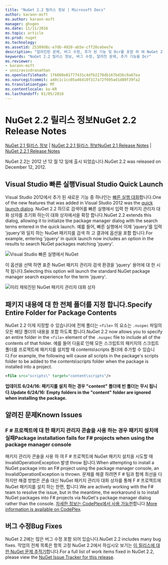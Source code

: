 ```yaml
---
title: "NuGet 2.2 릴리스 정보 | Microsoft Docs"
author: karann-msft
ms.author: karann-msft
manager: ghogen
ms.date: 11/11/2016
ms.topic: article
ms.prod: nuget
ms.technology: 
ms.assetid: 25389d8c-e7db-4920-ab5e-cff20cebee7e
description: "알려진된 문제, 버그 수정, 추가 된 기능 및 Dcr를 포함 하 여 NuGet 2.2에 대 한 릴리스 정보입니다."
keywords: "NuGet 2.2 릴리스 정보, 버그 수정, 알려진 문제, 추가 기능을 Dcr"
ms.reviewer:
- karann-msft
- unniravindranathan
ms.openlocfilehash: 1f6080e01777431c4dfb2278db167bd3bc9a67ea
ms.sourcegitcommit: a40c1c1cc05a46410f317a72f695ad1d80f39fa2
ms.translationtype: MT
ms.contentlocale: ko-KR
ms.lasthandoff: 01/05/2018
---
```

# <a name="nuget-22-release-notes"></a><span data-ttu-id="b5cca-104">NuGet 2.2 릴리스 정보</span><span class="sxs-lookup"><span data-stu-id="b5cca-104">NuGet 2.2 Release Notes</span></span>

<span data-ttu-id="b5cca-105">[NuGet 2.1 릴리스 정보](../release-notes/nuget-2.1.md) | [NuGet 2.2.1 릴리스 정보](../release-notes/nuget-2.2.1.md)</span><span class="sxs-lookup"><span data-stu-id="b5cca-105">[NuGet 2.1 Release Notes](../release-notes/nuget-2.1.md) | [NuGet 2.2.1 Release Notes](../release-notes/nuget-2.2.1.md)</span></span>

<span data-ttu-id="b5cca-106">NuGet 2.2는 2012 년 12 월 12 일에 출시 되었습니다.</span><span class="sxs-lookup"><span data-stu-id="b5cca-106">NuGet 2.2 was released on December 12, 2012.</span></span>

## <a name="visual-studio-quick-launch"></a><span data-ttu-id="b5cca-107">Visual Studio 빠른 실행</span><span class="sxs-lookup"><span data-stu-id="b5cca-107">Visual Studio Quick Launch</span></span>
<span data-ttu-id="b5cca-108">Visual Studio 2012에서 추가 된 새로운 기능 중 하나인는 [빠른 실행 대화](/visualstudio/ide/reference/quick-launch-environment-options-dialog-box)합니다.</span><span class="sxs-lookup"><span data-stu-id="b5cca-108">One of the new features that was added in Visual Studio 2012 was the [quick launch dialog](/visualstudio/ide/reference/quick-launch-environment-options-dialog-box).</span></span> <span data-ttu-id="b5cca-109">NuGet 2.2 하므로 검색어를 빠른 실행에서 입력 한 패키지 관리자 대화 상자를 초기화 하는이 대화 상자에서을 확장 합니다.</span><span class="sxs-lookup"><span data-stu-id="b5cca-109">NuGet 2.2 extends this dialog, allowing it to initialize the package manager dialog with the search terms entered in the quick launch.</span></span> <span data-ttu-id="b5cca-110">예를 들어, 빠른 실행에서 이제 'jquery'를 입력 'jquery'와 일치 하는 NuGet 패키지를 검색 하 고 결과에 옵션을 포함 합니다.</span><span class="sxs-lookup"><span data-stu-id="b5cca-110">For example, entering 'jquery' in quick launch now includes an option in the results to search NuGet packages matching 'jquery'.</span></span>

![Visual Studio 빠른 실행에서 NuGet](./media/quick-launch.png)

<span data-ttu-id="b5cca-112">이 옵션을 선택 하면 표준 NuGet 패키지 관리자 검색 환경을 'jquery' 용어에 대 한 시작 됩니다.</span><span class="sxs-lookup"><span data-stu-id="b5cca-112">Selecting this option will launch the standard NuGet package manager search experience for the term 'jquery'.</span></span>

![미리 채워진된 NuGet 패키지 관리자 대화 상자](./media/pkg-mgr-search-from-quick-launch.png)

## <a name="specify-entire-folder-for-package-contents"></a><span data-ttu-id="b5cca-114">패키지 내용에 대 한 전체 폴더를 지정 합니다.</span><span class="sxs-lookup"><span data-stu-id="b5cca-114">Specify Entire Folder for Package Contents</span></span>
<span data-ttu-id="b5cca-115">NuGet 2.2 이제 지정할 수 있습니다에 전체 폴더는 `<file>` 의 요소는 `.nuspec` 파일의 모든 해당 폴더의 내용을 포함 하도록 합니다.</span><span class="sxs-lookup"><span data-stu-id="b5cca-115">NuGet 2.2 now allows you to specify an entire folder in the `<file>` element of the `.nuspec` file to include all of the contents of that folder.</span></span> <span data-ttu-id="b5cca-116">예를 들어 다음로 인해 모든 스크립트의 패키지의 스크립트 폴더를 프로젝트에 패키지를 설치할 때 contents\scripts 폴더에 추가할 수 있습니다.</span><span class="sxs-lookup"><span data-stu-id="b5cca-116">For example, the following will cause all scripts in the package's scripts folder to be added to the contents\scripts folder when the package is installed into a project.</span></span>

```xml
<file src="scripts\" target="content\scripts"/>
```

<span data-ttu-id="b5cca-117">**업데이트 6/24/16: 패키지를 설치 하는 경우 "content" 폴더에 빈 폴더는 무시 됩니다.**</span><span class="sxs-lookup"><span data-stu-id="b5cca-117">**Update 6/24/16: Empty folders in the "content" folder are ignored when installing the package.**</span></span>

## <a name="known-issues"></a><span data-ttu-id="b5cca-118">알려진 문제</span><span class="sxs-lookup"><span data-stu-id="b5cca-118">Known Issues</span></span>

### <a name="package-installation-fails-for-f-projects-when-using-the-package-manager-console"></a><span data-ttu-id="b5cca-119">F # 프로젝트에 대 한 패키지 관리자 콘솔을 사용 하는 경우 패키지 설치에 실패</span><span class="sxs-lookup"><span data-stu-id="b5cca-119">Package installation fails for F# projects when using the package manager console</span></span>
<span data-ttu-id="b5cca-120">패키지 관리자 콘솔을 사용 하 여 F # 프로젝트에 NuGet 패키지 설치을 시도할 때 InvalidOperationException 발생 throw 됩니다.</span><span class="sxs-lookup"><span data-stu-id="b5cca-120">When attempting to install a NuGet package into an F# project using the package manager console, an InvalidOperationException is thrown.</span></span> <span data-ttu-id="b5cca-121">문제를 해결 하려면 F # 팀과 함께 최선을 다 하지만 해결 방법은 콘솔 대신 NuGet 패키지 관리자 대화 상자를 통해 F # 프로젝트에 NuGet 패키지를 설치 하는 한편, 합니다.</span><span class="sxs-lookup"><span data-stu-id="b5cca-121">We are actively working with the F# team to resolve the issue, but in the meantime, the workaround is to install NuGet packages into F# projects via NuGet's package manager dialog rather than the console.</span></span> <span data-ttu-id="b5cca-122">[자세한 정보는 CodePlex에서 사용 가능한](http://nuget.codeplex.com/workitem/2873)합니다.</span><span class="sxs-lookup"><span data-stu-id="b5cca-122">[More information is available on CodePlex](http://nuget.codeplex.com/workitem/2873).</span></span>


## <a name="bug-fixes"></a><span data-ttu-id="b5cca-123">버그 수정</span><span class="sxs-lookup"><span data-stu-id="b5cca-123">Bug Fixes</span></span>
<span data-ttu-id="b5cca-124">NuGet 2.2에는 많은 버그 수정 포함 되어 있습니다.</span><span class="sxs-lookup"><span data-stu-id="b5cca-124">NuGet 2.2 includes many bug fixes.</span></span> <span data-ttu-id="b5cca-125">작업의 전체 목록은 항목 고정 NuGet 2.2에서 하십시오 보기는 [이 릴리스에 대 한 NuGet 문제 추적기](http://nuget.codeplex.com/workitem/list/advanced?keyword=&status=Closed&type=All&priority=All&release=NuGet%202.2&assignedTo=All&component=All&sortField=LastUpdatedDate&sortDirection=Descending&page=0)합니다.</span><span class="sxs-lookup"><span data-stu-id="b5cca-125">For a full list of work items fixed in NuGet 2.2, please view the [NuGet Issue Tracker for this release](http://nuget.codeplex.com/workitem/list/advanced?keyword=&status=Closed&type=All&priority=All&release=NuGet%202.2&assignedTo=All&component=All&sortField=LastUpdatedDate&sortDirection=Descending&page=0).</span></span>
